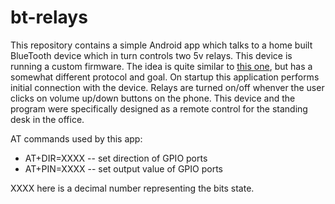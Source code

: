 # bt-relays
This repository contains a simple Android app which talks to a home built BlueTooth device which in turn controls two 5v relays.
This device is running a custom firmware. The idea is quite similar to [this one](https://github.com/pfalcon/blutunode), but has a
somewhat different protocol and goal. On startup this application performs initial connection with the device.
Relays are turned on/off whenver the user clicks on volume up/down buttons on the phone.
This device and the program were specifically designed as a remote control for the standing desk in the office.

AT commands used by this app:
- AT+DIR=XXXX -- set direction of GPIO ports
- AT+PIN=XXXX -- set output value of GPIO ports

XXXX here is a decimal number representing the bits state.
